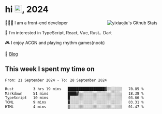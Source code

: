 <h1> hi <img src="https://raw.githubusercontent.com/blackcater/blackcater/main/images/Hi.gif" height="24" />, 2024 </h1>

<img align="right" src="https://bad-apple-github-readme.vercel.app/api?show_icons=true&hide_title=true&hide_rank=true&count_private=true&show_bg=1&username=yixiaojiu" alt="yixiaojiu's Github Stats"/>

🧑🏻‍💻 I am a front-end developer

👀 I’m interested in TypeScript, React, Vue, Rust，Dart

🎮 I enjoy ACGN and playing rhythm games(noob)

📝 [Blog](https://note.yixiaojiu.top)

## This week I spent my time on

<!--START_SECTION:waka-->

```txt
From: 21 September 2024 - To: 28 September 2024

Rust         3 hrs 19 mins   █████████████████▓░░░░░░░   70.85 %
Markdown     51 mins         ████▓░░░░░░░░░░░░░░░░░░░░   18.38 %
TypeScript   10 mins         █░░░░░░░░░░░░░░░░░░░░░░░░   03.66 %
TOML         9 mins          ▓░░░░░░░░░░░░░░░░░░░░░░░░   03.31 %
HTML         4 mins          ▒░░░░░░░░░░░░░░░░░░░░░░░░   01.47 %
```

<!--END_SECTION:waka-->
